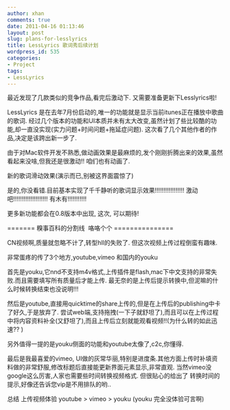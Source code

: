 ```yaml
---
author: xhan
comments: true
date: 2011-04-16 01:13:46
layout: post
slug: plans-for-lesslyrics
title: LessLyrics 歌词秀后续计划
wordpress_id: 535
categories:
- Project
tags:
- LessLyrics
---
```


最近发现了几款类似的竞争作品,看完后激动下.
又需要准备更新下Lesslyrics啦!

LessLyrics 是在去年7月份启动的,唯一的功能就是显示当前itunes正在播放中歌曲的歌词.
经过几个版本的功能和UI本质并未有太大改变,虽然计划了些比较酷的功能,却一直没实现(实力问题+时间问题+拖延症问题). 这次看了几个其他作者的作品,决定是该跨出新一步了.

由于对Mac软件开发不熟悉,做动画效果是最麻烦的,发个刚刚折腾出来的效果,虽然看起来没啥,但我还是很激动!! 咱们也有动画了.

新的歌词滑动效果(演示而已,别被这界面震惊了)


是的,你没看错.目前基本实现了千千静听的歌词显示效果!!!!!!!!!!!!!!!!!
激动吧!!!!!!!!!!!!!!!!!!!!
有木有!!!!!!!!!!!

更多新功能都会在0.8版本中出现, 这次, 可以期待!



======= 糗事百科的分割线  咯咯个个 ===============

CN视频啊,质量就忽略不计了,转型hll的失败了.
但这次视频上传过程倒蛮有趣味.

非常蛋疼的传了3个地方,youtube,vimeo 和国内的youku

首先是youku,它nnd不支持m4v格式,上传插件是flash,mac下中文支持的非常失败.而且需要填写所有质量后才能上传.
最无奈的是上传后提示转换中,但泥嘛的什么时候转换结束也没说明!!!

然后是youtube,直接用quicktime的share上传的,但是在上传后的publishing中卡了好久,于是放弃了.
尝试web端,支持拖拽(一下子就舒坦了),而且可以在上传过程中将内容资料补全(又舒坦了),而且上传后立刻就能观看视频!!(为什么转的如此迅速?? )

另外值得一提的是youku侧面的功能和youtube太像了,c2c,你懂得.

最后是我最喜爱的vimeo, UI做的灰常华丽,特别是进度条.其他方面上传时补填资料做的非常舒服,修改标题后直接能更新界面元素显示,非常直观. 当然vimeo没google这么厉害,人家也需要些时间转换视频格式. 但很贴心的给出了 转换时间的提示,好像还告诉您vip是不用排队的哟..

总结 上传视频体验 youtube > vimeo > youku (youku 完全没体验可言啊)
